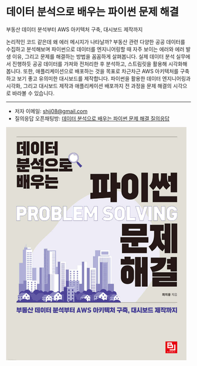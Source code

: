 # 데이터 분석으로 배우는 파이썬 문제 해결

부동산 데이터 분석부터 AWS 아키텍처 구축, 대시보드 제작까지

논리적인 코드 같은데 왜 에러 메시지가 나타날까? 부동산 관련 다양한 공공 데이터를 수집하고 분석해보며 파이썬으로 데이터를 엔지니어링할 때 자주 보이는 에러와 에러 발생 이유, 그리고 문제를 해결하는 방법을 꼼꼼하게 살펴봅니다. 실제 데이터 분석 실무에서 진행하듯 공공 데이터를 가져와 전처리한 후 분석하고, 스트림릿을 활용해 시각화해봅니다. 또한, 애플리케이션으로 배포하는 것을 목표로 차근차근 AWS 아키텍처를 구축하고 보기 좋고 유의미한 대시보드를 제작합니다. 파이썬을 활용한 데이터 엔지니어링과 시각화, 그리고 대시보드 제작과 애플리케이션 배포까지 전 과정을 문제 해결의 시각으로 바라볼 수 있습니다.

---

- 저자 이메일: shjj08@gmail.com
- 질의응답 오픈채팅방: [데이터 분석으로 배우는 파이썬 문제 해결 질의응답](https://open.kakao.com/o/gHsN6c3f)



![](python_book.png) 
